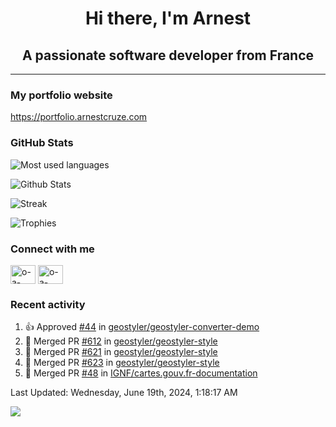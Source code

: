 <h1 align="center">Hi there, I'm Arnest</h1>
<h2 align="center">A passionate software developer from France</h2>

---

### My portfolio website

https://portfolio.arnestcruze.com

### GitHub Stats

![Most used languages](https://github-readme-stats.vercel.app/api/top-langs/?username=ocruze&langs_count=10&layout=compact&hide=tsql)

![Github Stats](https://github-readme-stats.vercel.app/api?username=ocruze&count_private=true&show_icons=true&title_color=fff&text_color=fff&bg_color=30,36d1dc,904e95)

![Streak](https://github-readme-streak-stats.herokuapp.com/?user=ocruze&)

![Trophies](https://github-profile-trophy.vercel.app/?username=ocruze)

### Connect with me

<p align="left">
  <a href="mailto:o.cruze@live.com" target="blank"><img align="center" src="https://upload.wikimedia.org/wikipedia/commons/d/df/Microsoft_Office_Outlook_%282018%E2%80%93present%29.svg" alt="o-a-cruze" height="30" width="40" /></a>
  <a href="https://linkedin.com/in/o-a-cruze" target="blank"><img align="center" src="https://raw.githubusercontent.com/rahuldkjain/github-profile-readme-generator/master/src/images/icons/Social/linked-in-alt.svg" alt="o-a-cruze" height="30" width="40" /></a>
</p>

### Recent activity

<!--RECENT_ACTIVITY:start-->
1. 👍 Approved [#44](https://github.com/geostyler/geostyler-converter-demo/pull/44#pullrequestreview-2125106927) in [geostyler/geostyler-converter-demo](https://github.com/geostyler/geostyler-converter-demo)
2. 🎉 Merged PR [#612](https://github.com/geostyler/geostyler-style/pull/612) in [geostyler/geostyler-style](https://github.com/geostyler/geostyler-style)
3. 🎉 Merged PR [#621](https://github.com/geostyler/geostyler-style/pull/621) in [geostyler/geostyler-style](https://github.com/geostyler/geostyler-style)
4. 🎉 Merged PR [#623](https://github.com/geostyler/geostyler-style/pull/623) in [geostyler/geostyler-style](https://github.com/geostyler/geostyler-style)
5. 🎉 Merged PR [#48](https://github.com/IGNF/cartes.gouv.fr-documentation/pull/48) in [IGNF/cartes.gouv.fr-documentation](https://github.com/IGNF/cartes.gouv.fr-documentation)
<!--RECENT_ACTIVITY:end-->

<!--RECENT_ACTIVITY:last_update-->
Last Updated: Wednesday, June 19th, 2024, 1:18:17 AM
<!--RECENT_ACTIVITY:last_update_end-->

[![](https://visitcount.itsvg.in/api?id=ocruze&label=Profile%20Views&pretty=false)](https://visitcount.itsvg.in)

